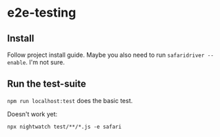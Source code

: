 # e2e-testing

## Install

Follow project install guide.
Maybe you also need to run `safaridriver --enable`. I'm not sure.

## Run the test-suite

`npm run localhost:test` does the basic test.

Doesn't work yet:

```
npx nightwatch test/**/*.js -e safari
```
